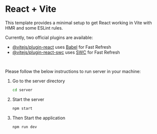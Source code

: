 # React + Vite

This template provides a minimal setup to get React working in Vite with HMR and some ESLint rules.

Currently, two official plugins are available:

- [@vitejs/plugin-react](https://github.com/vitejs/vite-plugin-react/blob/main/packages/plugin-react/README.md) uses [Babel](https://babeljs.io/) for Fast Refresh
- [@vitejs/plugin-react-swc](https://github.com/vitejs/vite-plugin-react-swc) uses [SWC](https://swc.rs/) for Fast Refresh

<br>

Please follow the below instructions to run server in your machine:

1. Go to the server directory
   ```sh
   cd server
   ```
2. Start the server
   ```sh
   npm start
   ```
3. Then Start the application
   ```sh
   npm run dev
   ```
<br>
